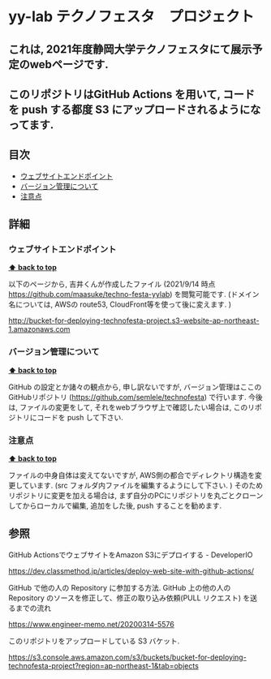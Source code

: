 # yy-lab テクノフェスタ　プロジェクト 
## これは, 2021年度静岡大学テクノフェスタにて展示予定のwebページです. 
## このリポジトリはGitHub Actions を用いて, コードを push する都度 S3 にアップロードされるようになってます. 

## 目次

- [ウェブサイトエンドポイント](#ウェブサイトエンドポイント)
- [バージョン管理について](#バージョン管理について)
- [注意点](#注意点)

## 詳細

### ウェブサイトエンドポイント

**[⬆ back to top](#目次)**

以下のページから, 吉井くんが作成したファイル (2021/9/14 時点 https://github.com/maasuke/techno-festa-yylab) を閲覧可能です.
(ドメイン名については, AWSの route53, CloudFront等を使って後に変えます. )

http://bucket-for-deploying-technofesta-project.s3-website-ap-northeast-1.amazonaws.com

### バージョン管理について

**[⬆ back to top](#目次)**

GitHub の設定とか諸々の観点から, 申し訳ないですが, バージョン管理はここのGitHubリポジトリ (https://github.com/semlele/technofesta) で行います.
今後は, ファイルの変更をして, それをwebブラウザ上で確認したい場合は, このリポジトリにコードを push して下さい.

### 注意点

**[⬆ back to top](#目次)**

ファイルの中身自体は変えてないですが, AWS側の都合でディレクトリ構造を変更しています. (src フォルダ内ファイルを編集するようにして下さい. )
そのためリポジトリに変更を加える場合は, まず自分のPCにリポジトリを丸ごとクローンしてからローカルで編集,  追加をした後, push することを勧めます.

## 参照
GitHub ActionsでウェブサイトをAmazon S3にデプロイする - DeveloperIO 

https://dev.classmethod.jp/articles/deploy-web-site-with-github-actions/

GitHub で他の人の Repository に参加する方法. 
GitHub 上の他の人の Repository のソースを修正して、修正の取り込み依頼(PULL リクエスト) を送るまでの流れ

https://www.engineer-memo.net/20200314-5576

このリポジトリをアップロードしている S3 バケット.

https://s3.console.aws.amazon.com/s3/buckets/bucket-for-deploying-technofesta-project?region=ap-northeast-1&tab=objects